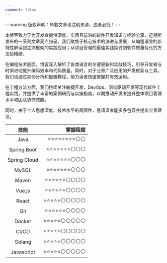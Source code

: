 ```yaml
---
comment: false
---
```


::: warning 版权声明：转载文章请注明来源，违者必究！
:::

本博客致力于为开发者提供深度、实用且前沿的软件开发知识与经验分享，近期所发布的一系列文章亮点纷呈。我们聚焦于核心技术的演进与发展，从编程语言的新特性解读到主流框架的实践应用；从项目管理的最佳实践探讨到软件质量优化的方法论精研。

在编程技术层面，博客深入解析了各类语言的关键更新和实战技巧，引导开发者与时俱进地提升编码效率和代码质量。同时，对于业界广泛应用的开发框架与工具，我们也通过实例分析和配置教程，助力读者快速掌握并有效运用。

在工程方法方面，我们持续关注敏捷开发、DevOps、测试驱动开发等现代软件工程实践，并提供了丰富的案例研究与实操指南，以期推动开发者提升整体项目管理水平和团队协作效能。

同时，由于个人思想深度、技术水平的局限性，恳请读者能多多包容并提出宝贵建议。

|技能 |	掌握程度 |
|:---:|---:|
| Java | ⭐⭐⭐⭐⭐⭐⭐⭐⚪⚪ |
| Spring Boot |	⭐⭐⭐⭐⭐⭐⭐⚪⚪⚪ |
| Spring Cloud | ⭐⭐⭐⭐⭐⭐⭐⚪⚪⚪ |
| MySQL |	⭐⭐⭐⭐⭐⭐⭐⚪⚪⚪ |
| Maven |	⭐⭐⭐⭐⭐⭐⚪⚪⚪⚪ |
| Vue.js | ⭐⭐⭐⭐⭐⭐⚪⚪⚪⚪ |
| React | ⭐⭐⭐⭐⭐⚪⚪⚪⚪⚪ |
| Git | ⭐⭐⭐⭐⭐⭐⚪⚪⚪⚪ |
| Docker | ⭐⭐⭐⭐⭐⚪⚪⚪⚪⚪ |
| CI/CD |	⭐⭐⭐⭐⭐⚪⚪⚪⚪⚪ |
| Golang | ⭐⭐⭐⭐⭐⚪⚪⚪⚪⚪ |
| Javascript | ⭐⭐⭐⭐⭐⚪⚪⚪⚪⚪ |